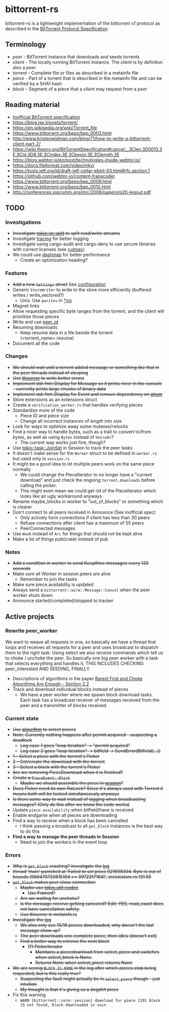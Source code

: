 # bittorrent-rs
bittorrent-rs is a lightweight implementation of the bittorrent v1 protocol as described in the [BitTorrent Protocol Specification](https://www.bittorrent.org/beps/bep_0003.html)

## Terminology
* *peer* - BitTorrent instance that downloads and seeds torrents
* *client* - The locally running BitTorrent instance. The *client* is by definiton also a *peer*.
* *torrent* - Complete file or files as described in a metainfo file
* *piece* - Part of a torrent that is described in the metainfo file and can be verified by a SHA1 hash
* *block* - Segment of a piece that a *client* may request from a *peer*

## Reading material
* [Inofficial BitTorrent specification](https://wiki.theory.org/BitTorrentSpecification)
* https://blog.jse.li/posts/torrent/
* https://en.wikipedia.org/wiki/Torrent_file
* https://www.bittorrent.org/beps/bep_0003.html
* http://www.kristenwidman.com/blog/71/how-to-write-a-bittorrent-client-part-2/
* https://wiki.theory.org/BitTorrentSpecification#cancel:_.3Clen.3D0013.3E.3Cid.3D8.3E.3Cindex.3E.3Cbegin.3E.3Clength.3E
* https://blog.webtor.io/en/post/technologies-inside-webtor.io/
* https://docs.fileformat.com/video/mkv/
* https://tools.ietf.org/id/draft-ietf-cellar-ebml-03.html#rfc.section.1
* https://github.com/webtor-io/content-transcoder
* https://www.bittorrent.org/beps/bep_0009.html
* https://www.bittorrent.org/beps/bep_0010.html
* http://conferences.sigcomm.org/imc/2006/papers/p20-legout.pdf

## TODO
### Investigations
* ~~Investigate [tokio::io::split](https://docs.rs/tokio/1.21.2/tokio/io/fn.split.html) to split read/write streams~~
* Investigate [tracing](https://lib.rs/crates/tracing) for better logging
* Investigate using cargo-audit and cargo-deny to use secure libraries with correct licenses (see [rustsec](https://rustsec.org/))
* We could use [dashmap](https://lib.rs/crates/dashmap) for better performance
  * Create an optimization heading?

### Features
* ~~Add a new `Settings` struct~~ See [configuration](src/core/configuration.rs)
* Generic `StoreWriter` to write to the store more efficiently (buffered writes / write_vectored?)
  * Unix: Use `pwritev` in [*nix](https://lib.rs/crates/nix)
* Magnet links
* Allow requesting specific byte ranges from the torrent, and the client will prioritize those pieces
* Write and use [peer_id](src/protocol/peer_id.rs)
* Resuming downloads
  * Keep resume data in a file beside the torrent (<torrent_name>.resume)
* Document all the code

### Changes
* ~~We should wait until a torrent added message or something like that in the peer threads instead of sleeping~~
* ~~Use [thiserror](https://lib.rs/crates/thiserror) to write better errors~~
* ~~Implement std::fmt::Display for Message so it prints nicer in the console - currently prints large chunks of binary data~~
* ~~Implement std::fmt::Display for Event and remove dependency on [strum](https://lib.rs/crates/strum)~~
* Store extensions as an extensions struct
* Create a `verification_worker.rs` that handles verifying pieces
* Standardize more of the code
  * Piece ID and piece size
  * Change all incorrect instances of *length* into *size*
* Look for ways to optimize away some mutexes/rwlocks
* Find a nicer way to handle bytes, such as a trait to convert to/from bytes, as well as using `Bytes` instead of `Vec<u8>`?
  * The current way works just fine, though?
* Use [tokio::task::JoinSet](https://docs.rs/tokio/latest/tokio/task/struct.JoinSet.html) in Session to track the peer tasks
* It doesn't make sense for the `Worker` struct to be defined in `worker.rs` but used only in `session.rs`
* It might be a good idea to let multiple peers work on the same piece normally
  * We could change the PieceIterator to no longer have a "current download" and just check the ongoing `torrent.downloads` before calling the picker.
  * This might even mean we could get rid of the PieceIterator which looks like an ugly workaround anyways
* Rename maybe_blocks in worker to "out_of_blocks" or something which is clearer
* Don't connect to all peers received in Announce (See inofficial spec)
  * Only actively form connections if client has less than 30 peers
  * Refuse connections after client has a maximum of 55 peers
  * PeerConnected messages
* Use `Weak` instead of `Arc` for things that should not be kept alive
* Make a lot of things pub(crate) instead of pub

### Notes
* ~~Add a condition in worker to send KeepAlive messages every 120 seconds~~
* Make sure all Worker in session.peers are alive
  * Remember to join the tasks
* Make sure piece.availability is updated
* Always send a `bittorrent::wire::Message::Cancel` when the peer worker shuts down
* Announce started/completed/stopped to tracker

## Active projects
### Rewrite peer_worker
We want to weave all requests in one, so basically we have a thread that loops and receives all requests for a peer and uses broadcast to dispatch them to the right task. Using select we also receive commands which tell us to choke / unchoke the peer. So basically one big peer worker with a task that selects everything and handles it, THIS INCLUDES CHECKING peer_interested AND SEEDING, FINALLY.

* Descriptions of algorithms in the paper [Rarest First and Choke Algorithms Are Enough - Section 2.2](http://conferences.sigcomm.org/imc/2006/papers/p20-legout.pdf)
* Track and download individual blocks instead of pieces
  * We have a peer worker where we spawn block download tasks. Each task has a broadcast receiver of messages received from the peer and a transmitter of blocks received.

### Current state
* ~~Use [algorithm](src/core/algorithm.rs) to select pieces~~
* ~~Note: Currently nothing happens after permit acquired - suspecting a deadlock~~
  * ~~Log case 1 goes "loop iteration" -> "permit acquired"~~
  * ~~Log case 2 goes "loop iteration" -> bitfield -> SendError(Bitfield(...))~~
* ~~1 - Select a piece with the torrent's Picker~~
* ~~2 - Get/create the download with the torrent~~
* ~~3 - Select a block with the torrent's Picker~~
* ~~Are we removing PieceDownload when it is finished?~~
* ~~Create a `PieceEvent::Block`~~
  * ~~Maybe we should assemble the piece in [session](src/core/session.rs)?~~
* ~~Does Picker need its own RwLock? Since it's always used with Torrent it means both will be locked simultaneously anyways~~
* ~~Is there some way to wait instead of lagging when broadcasting messages? (Only do this after we know the code works)~~
* Update `piece.availability` when bitfield/have is received
* Enable endgame when all pieces are downloading
* Find a way to receive when a block has been cancelled
  * I think passing a broadcast to all `get_block` instances is the best way to do this
* **Find a way to manage the peer threads in Session**
  * Need to join the workers in the event loop

### Errors
* ~~Why is `get_block` crashing? Investigate the [log](latest.log)~~
* ~~thread 'main' panicked at 'Failed to set piece 921698304. Byte is out of bounds (966470720815104 >= 3972317184)', src\io\store.rs:131:55~~
* ~~`get_block` makes peer close connection~~
  * ~~Maybe use [tokio_util::codec](https://docs.rs/tokio-util/latest/tokio_util/codec/index.html)~~
    * ~~Use Framed?~~
  * ~~Are we waiting for unchoke?~~
  * ~~Is the message receive getting canceled? Edit: YES, read_exact does not have cancellation safety.~~
  * ~~Use thiserror in metainfo.rs~~
* ~~Investigate the [log](logs/bittorrent_2022-11-12_23-11-22.log)~~
  * ~~We also only see 15/16 pieces downloaded, why doesn't the last message show up?~~
  * ~~The peer downloads one complete piece, then idles (doesn't exit)~~
  * ~~Find a better way to retreive the next block~~
    * ~~(?) PickerIterator~~
      * ~~Maintains a piecedownload from select_piece and switches when select_block is None.~~
      * ~~Returns None when select_piece returns None~~
* ~~We are seeing `BLOCK IS NONE` in the log after which pieces stop being requested, but is this really true?~~
  * ~~Suspecting the fault might actually be in `select_piece` though - just intuition~~
  * ~~My thought is that it's giving us a dogshit piece~~
* Fix this warning
  * `WARN [bittorrent::core::session] download for piece 1291 block 15 not found, block downloaded in vain`
